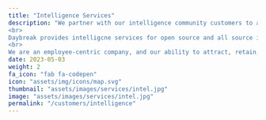 ```yaml
---
title: "Intelligence Services"
description: "We partner with our intelligence community customers to achieve their vision, solving complex problems, adapt to changing needs, and predict the future.
<br>
Daybreak provides intelligcne services for open source and all source intelligence interpretation, analysis, and reporting.
<br>
We are an employee-centric company, and our ability to attract, retain, delight, and train the very best employees is based on our hyper-focus on empowering our employees with the very best benefits in the industry, freedom to grow and develop, and respect for each employee’s desire to deliver excellence in order to achieve their personal career goals. We enjoy one of the lowest employee attrition rates across the industry."
date: 2023-05-03
weight: 2
fa_icon: "fab fa-codepen"
icon: "assets/img/icons/map.svg"
thumbnail: "assets/images/services/intel.jpg"
image: "assets/images/services/intel.jpg"
permalink: "/customers/intelligence"
---
```

